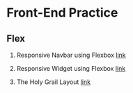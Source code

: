 # Front-End Practice

## Flex

1. Responsive Navbar using Flexbox [link](https://carpenter42.github.io/frontend-practice/responsive-navbar/index.html "Responsive Navbar")

2. Responsive Widget using Flexbox [link](https://carpenter42.github.io/frontend-practice/responsive-widget/index.html "Responsive Widget")

3. The Holy Grail Layout [link](https://carpenter42.github.io/frontend-practice/responsive-holy-grail-layout/index.html "The Holy Grail Layout")


